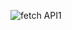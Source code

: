 ![fetch API1](https://user-images.githubusercontent.com/90403439/137594408-8c0c01f4-ebce-4ca0-8d74-61f19e5bbb34.png)




